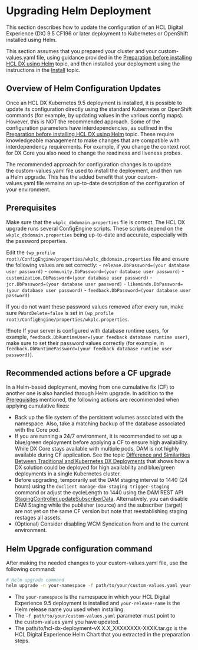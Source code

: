 # Upgrading Helm Deployment

This section describes how to update the configuration of an HCL Digital Experience (DX) 9.5 CF196 or later deployment to Kubernetes or OpenShift installed using Helm.

This section assumes that you prepared your cluster and your custom-values.yaml file, using guidance provided in the [Preparation before installing HCL DX  using Helm](../helm_deployment/preparation/index.md) topic, and then installed your deployment using the instructions in the [Install](../helm_deployment/helm_install_commands.md) topic.

## Overview of Helm Configuration Updates

Once an HCL DX Kubernetes 9.5 deployment is installed, it is possible to update its configuration directly using the standard Kubernetes or OpenShift commands (for example, by updating values in the various config maps). However, this is NOT the recommended approach. Some of the configuration parameters have interdependencies, as outlined in the [Preparation before installing HCL DX using Helm](../helm_deployment/preparation/index.md) topic. These require knowledgeable management to make changes that are compatible with interdependency requirements. For example, if you change the context root for DX Core you also need to change the readiness and liveness probes.

The recommended approach for configuration changes is to update the custom-values.yaml file used to install the deployment, and then run a Helm upgrade. This has the added benefit that your custom-values.yaml file remains an up-to-date description of the configuration of your environment.

## Prerequisites

Make sure that the `wkplc_dbdomain.properties` file is correct. The HCL DX upgrade runs several ConfigEngine scripts. These scripts depend on the `wkplc_dbdomain.properties` being up-to-date and accurate, especially with the password properties. 

Edit the `(wp_profile root)/ConfigEngine/properties/wkplc_dbdomain.properties` file and ensure the following values are set correctly:
    -   `release.DbPassword=(your database user password)`
    -   `community.DbPassword=(your database user password)`
    -   `customization.DbPassword=(your database user password)`
    -   `jcr.DbPassword=(your database user password)`
    -   `likeminds.DbPassword=(your database user password)`
    -   `feedback.DbPassword=(your database user password)`

If you do not want these password values removed after every run, make sure `PWordDelete=false` is set in `(wp_profile root)/ConfigEngine/properties/wkplc.properties`.

!!!note
        If your server is configured with database runtime users, for example, `feedback.DbRuntimeUser=(your feedback database runtime user)`, make sure to set their password values correctly (for example, in `feedback.DbRuntimePassword=(your feedback database runtime user password)`).

## Recommended actions before a CF upgrade

In a Helm-based deployment, moving from one cumulative fix (CF) to another one is also handled through Helm upgrade. In addition to the [Prerequisites](#prerequisites) mentioned, the following actions are recommended when applying cumulative fixes:

- Back up the file system of the persistent volumes associated with the namespace. Also, take a matching backup of the database associated with the Core pod.
- If you are running a 24/7 environment, it is recommended to set up a blue/green deployment before applying a CF to ensure high availability. While DX Core stays available with multiple pods, DAM is not highly available during CF application. See the topic [Difference and Similarities Between Traditional and Kubernetes DX Deployments](../../../manage/container_configuration/deploy_container_artifact_updates.md#difference-and-similarities-between-traditional-and-kubernetes-dx-deployments) that shows how a DX solution could be deployed for high availability and blue/green deployments in a single Kubernetes cluster.
- Before upgrading, temporarily set the DAM staging interval to 1440 (24 hours) using the `dxclient manage-dam-staging trigger-staging` command or adjust the cycleLength to 1440 using the DAM REST API [StagingController.updateSubscriberData](https://opensource.hcltechsw.com/experience-api-documentation/dam-api/#operation/StagingController.updateSubscriberData). Alternatively, you can disable DAM Staging while the publisher (source) and the subscriber (target) are not yet on the same CF version but note that reestablishing staging restages all assets.
- (Optional) Consider disabling WCM Syndication from and to the current environment.

## Helm Upgrade configuration command

After making the needed changes to your custom-values.yaml file, use the following command:

``` sh
# Helm upgrade command
helm upgrade -n your-namespace -f path/to/your/custom-values.yaml your-release-name path/to/hcl-dx-deployment-vX.X.X_XXXXXXXX-XXXX.tar.gz
```

-   The `your-namespace` is the namespace in which your HCL Digital Experience 9.5 deployment is installed and `your-release-name` is the Helm release name you used when installing.
-   The `-f path/to/your/custom-values.yaml` parameter must point to the custom-values.yaml you have updated.
-   The path/to/hcl-dx-deployment-vX.X.X\_XXXXXXXX-XXXX.tar.gz is the HCL Digital Experience Helm Chart that you extracted in the preparation steps.



